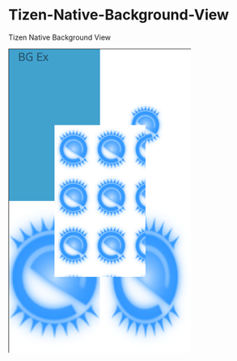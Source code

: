 # Tizen-Native-Background-View
Tizen Native Background View





![Native Background View](https://github.com/ShihabYasin/My-Tizen-Apps/blob/master/tizen-native-background-view/Background.png)



